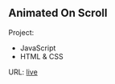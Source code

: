## Animated On Scroll

Project:
- JavaScript
- HTML & CSS

URL: 
[live](https://maziarmod.github.io/JS_infinite-scroll/)
